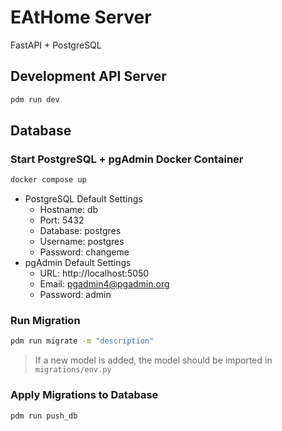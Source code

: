 # EAtHome Server

FastAPI + PostgreSQL

## Development API Server

```sh
pdm run dev
```

## Database

### Start PostgreSQL + pgAdmin Docker Container

```sh
docker compose up
```

- PostgreSQL Default Settings
  - Hostname: db
  - Port: 5432
  - Database: postgres
  - Username: postgres
  - Password: changeme
- pgAdmin Default Settings
  - URL: http://localhost:5050
  - Email: pgadmin4@pgadmin.org
  - Password: admin

### Run Migration

```sh
pdm run migrate -m "description"
```

> If a new model is added, the model should be imported in `migrations/env.py`

### Apply Migrations to Database

```sh
pdm run push_db
```
